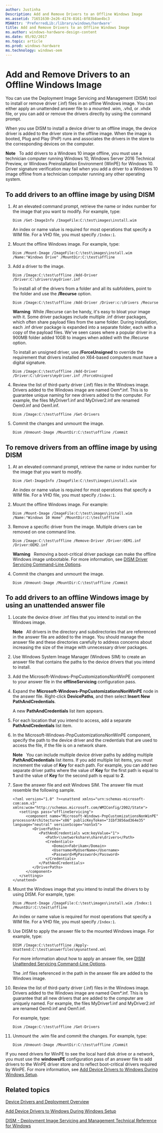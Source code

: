```yaml
---
author: Justinha
Description: Add and Remove Drivers to an Offline Windows Image
ms.assetid: 71651630-2e26-4174-8161-8f83b8ae4bc3
MSHAttr: 'PreferredLib:/library/windows/hardware'
title: Add and Remove Drivers to an Offline Windows Image
ms.author: windows-hardware-design-content
ms.date: 05/02/2017
ms.topic: article
ms.prod: windows-hardware
ms.technology: windows-oem
---
```


# Add and Remove Drivers to an Offline Windows Image


You can use the Deployment Image Servicing and Management (DISM) tool to install or remove driver (.inf) files in an offline Windows image. You can either apply an unattended answer file to a mounted .wim, .vhd, or .vhdx file, or you can add or remove the drivers directly by using the command prompt.

When you use DISM to install a device driver to an offline image, the device driver is added to the driver store in the offline image. When the image is booted, Plug and Play (PnP) runs and associates the drivers in the store to the corresponding devices on the computer.

**Note**   To add drivers to a Windows 10 image offline, you must use a technician computer running Windows 10, Windows Server 2016 Technical Preview, or Windows Preinstallation Environment (WinPE) for Windows 10. Driver signature verification may fail when you add a driver to a Windows 10 image offline from a technician computer running any other operating system.


## To add drivers to an offline image by using DISM

1.  At an elevated command prompt, retrieve the name or index number for the image that you want to modify. For example, type:

    ``` syntax
    Dism /Get-ImageInfo /ImageFile:C:\test\images\install.wim
    ```

    An index or name value is required for most operations that specify a WIM file. For a VHD file, you must specify `/Index:1`.

2.  Mount the offline Windows image. For example, type:

    ``` syntax
    Dism /Mount-Image /ImageFile:C:\test\images\install.wim /Name:"Windows Drive" /MountDir:C:\test\offline
    ```

3.  Add a driver to the image.

    ``` syntax
    Dism /Image:C:\test\offline /Add-Driver /Driver:C:\drivers\mydriver.inf
    ```

    To install all of the drivers from a folder and all its subfolders, point to the folder and use the **/Recurse** option.

    ``` syntax
    Dism /Image:C:\test\offline /Add-Driver /Driver:c:\drivers /Recurse
    ```

    **Warning**  While /Recurse can be handy, it's easy to bloat your image with it. Some driver packages include multiple .inf driver packages, which often share payload files from the same folder. During installation, each .inf driver package is expanded into a separate folder, each with a copy of the payload files. We've seen cases where a popular driver in a 900MB folder added 10GB to images when added with the /Recurse option.

    To install an unsigned driver, use **/ForceUnsigned** to override the requirement that drivers installed on X64-based computers must have a digital signature.

    ``` syntax
    Dism /Image:C:\test\offline /Add-Driver /Driver:C:\drivers\mydriver.inf /ForceUnsigned
    ```

4.  Review the list of third-party driver (.inf) files in the Windows image. Drivers added to the Windows image are named Oem\*.inf. This is to guarantee unique naming for new drivers added to the computer. For example, the files MyDriver1.inf and MyDriver2.inf are renamed Oem0.inf and Oem1.inf.

    ``` syntax
    Dism /Image:C:\test\offline /Get-Drivers 
    ```

5.  Commit the changes and unmount the image.

    ``` syntax
    Dism /Unmount-Image /MountDir:C:\test\offline /Commit
    ```

## To remove drivers from an offline image by using DISM

1.  At an elevated command prompt, retrieve the name or index number for the image that you want to modify.

    ``` syntax
    Dism /Get-ImageInfo /ImageFile:C:\test\images\install.wim
    ```

    An index or name value is required for most operations that specify a WIM file. For a VHD file, you must specify `/Index:1`.

2.  Mount the offline Windows image. For example:

    ``` syntax
    Dism /Mount-Image /ImageFile:C:\test\images\install.wim /Name:"Windows 10 Home" /MountDir:C:\test\offline
    ```

3.  Remove a specific driver from the image. Multiple drivers can be removed on one command line.

    ``` syntax
    Dism /Image:C:\test\offline /Remove-Driver /Driver:OEM1.inf /Driver:OEM2.inf
    ```

    **Warning**  
    Removing a boot-critical driver package can make the offline Windows image unbootable. For more information, see [DISM Driver Servicing Command-Line Options](dism-driver-servicing-command-line-options-s14.md).
     

4.  Commit the changes and unmount the image.

    ``` syntax
    Dism /Unmount-Image /MountDir:C:\test\offline /Commit
    ```

## To add drivers to an offline Windows image by using an unattended answer file

1.  Locate the device driver .inf files that you intend to install on the Windows image.

    **Note**  
    All drivers in the directory and subdirectories that are referenced in the answer file are added to the image. You should manage the answer file and these directories carefully to address concerns about increasing the size of the image with unnecessary driver packages.

2.  Use Windows System Image Manager (Windows SIM) to create an answer file that contains the paths to the device drivers that you intend to install.

3.  Add the Microsoft-Windows-PnpCustomizationsNonWinPE component to your answer file in the **offlineServicing** configuration pass.

4.  Expand the **Microsoft-Windows-PnpCustomizationsNonWinPE** node in the answer file. Right-click **DevicePaths**, and then select **Insert New PathAndCredentials**.

    A new **PathAndCredentials** list item appears.

5.  For each location that you intend to access, add a separate **PathAndCredentials** list item.

6.  In the Microsoft-Windows-PnpCustomizationsNonWinPE component, specify the path to the device driver and the credentials that are used to access the file, if the file is on a network share.

    **Note**  
    You can include multiple device driver paths by adding multiple **PathAndCredentials** list items. If you add multiple list items, you must increment the value of **Key** for each path. For example, you can add two separate driver paths where the value of **Key** for the first path is equal to **1** and the value of **Key** for the second path is equal to **2**.

7.  Save the answer file and exit Windows SIM. The answer file must resemble the following sample.

    ``` syntax
    <?xml version="1.0" ?><unattend xmlns="urn:schemas-microsoft-com:asm.v3" xmlns:wcm="http://schemas.microsoft.com/WMIConfig/2002/State">
       <settings pass="offlineServicing">
          <component name="Microsoft-Windows-PnpCustomizationsNonWinPE" processorArchitecture="x86" publicKeyToken="31bf3856ad364e35" language="neutral" versionScope="nonSxS">
             <DriverPaths>
                <PathAndCredentials wcm:keyValue="1">
                   <Path>\\networkshare\share\drivers</Path>
                   <Credentials>
                      <Domain>Fabrikam</Domain>
                      <Username>MyUserName</Username>
                      <Password>MyPassword</Password>
                   </Credentials>
                </PathAndCredentials>
             </DriverPaths>
          </component>
       </settings>
    </unattend>
    ```

8.  Mount the Windows image that you intend to install the drivers to by using DISM. For example, type:

    ``` syntax
    Dism /Mount-Image /ImageFile:C:\test\images\install.wim /Index:1 /MountDir:C:\test\offline
    ```

    An index or name value is required for most operations that specify a WIM file. For a VHD file, you must specify `/Index:1`.

9.  Use DISM to apply the answer file to the mounted Windows image. For example, type:

    ``` syntax
    DISM /Image:C:\test\offline /Apply-Unattend:C:\test\answerfiles\myunattend.xml
    ```

    For more information about how to apply an answer file, see [DISM Unattended Servicing Command-Line Options](dism-unattended-servicing-command-line-options.md).

    The .inf files referenced in the path in the answer file are added to the Windows image.

10. Review the list of third-party driver (.inf) files in the Windows image. Drivers added to the Windows image are named Oem\*.inf. This is to guarantee that all new drivers that are added to the computer are uniquely named. For example, the files MyDriver1.inf and MyDriver2.inf are renamed Oem0.inf and Oem1.inf.

    For example, type:

    ``` syntax
    Dism /Image:C:\test\offline /Get-Drivers 
    ```

11. Unmount the .wim file and commit the changes. For example, type:

    ``` syntax
    Dism /Unmount-Image /MountDir:C:\test\offline /Commit
    ```

If you need drivers for WinPE to see the local hard disk drive or a network, you must use the **windowsPE** configuration pass of an answer file to add drivers to the WinPE driver store and to reflect boot-critical drivers required by WinPE. For more information, see [Add Device Drivers to Windows During Windows Setup](add-device-drivers-to-windows-during-windows-setup.md).

## <span id="related_topics"></span>Related topics


[Device Drivers and Deployment Overview](device-drivers-and-deployment-overview.md)

[Add Device Drivers to Windows During Windows Setup](add-device-drivers-to-windows-during-windows-setup.md)

[DISM - Deployment Image Servicing and Management Technical Reference for Windows](dism---deployment-image-servicing-and-management-technical-reference-for-windows.md)

 

 







